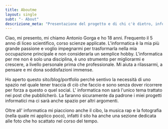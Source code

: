 ```yaml
---
title: Aboutme
layout: single
subt: "- About"
descrizione_meta: "Presentazione del progetto e di chi c'è dietro, info su dove trovarmi ed altre informazioni"
---
```

Ciao, mi presento, mi chiamo Antonio Gorga e ho 18 anni. Frequento il 5 anno di liceo scientifico, corso scienze applicate. L'informatica è la mia più grande passione e voglio impegnarmi per trasformarla nella mia occupazione principale e non considerarla un semplice hobby. L'informatica per me non è solo una disciplina, è uno strumento per migliorarmi e crescere, a livello personale prima che professionale. Mi aiuta a rilassarmi, a pensare e mi dona soddisfazioni immense.

Ho aperto questo sito/blog/portfolio perchè sentivo la necessità di uno spazio nel quale tener traccia di ciò che faccio e sono senza dover ricorrere per forza a questo o quel social. L' informatica non sarà l'unico tema trattato nei post che pubblicherò. La faranno sicuramente da padrone i miei progetti informatici ma ci sarà anche spazio per altri argomenti.

Oltre all' informatica mi piacciono anche il cibo, la musica rap e la fotografia (nella quale mi applico poco), infatti il sito ha anche una sezione dedicata alle foto che ho scattato nel corso del tempo.